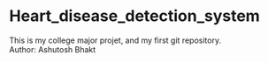 # Heart_disease_detection_system
This is my college major projet, and my first git repository.
<br>
Author: Ashutosh Bhakt
